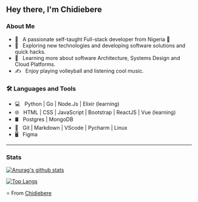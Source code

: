 ## Hey there, I'm Chidiebere

### About Me

- 🚀 &nbsp; A passionate self-taught Full-stack developer from Nigeria 🚀
- 🤔 &nbsp; Exploring new technologies and developing software solutions and quick hacks.
- 🌱 &nbsp; Learning more about software Architecture, Systems Design and Cloud Platforms.
- ✍️ &nbsp; Enjoy playing volleyball and listening cool music.

### 🛠 Languages and Tools

- 💻 &nbsp; Python | Go | Node.Js | Elixir (learning)
- 🌐 &nbsp; HTML | CSS | JavaScript | Bootstrap | ReactJS | Vue (learning)
- 🛢 &nbsp; Postgres | MongoDB
- 🔧 &nbsp; Git | Markdown | VScode | Pycharm | Linux
- 🖥 &nbsp; Figma

---

### Stats

[![Anurag's github stats](https://github-readme-stats.vercel.app/api?username=Japhethca)](https://github.com/anuraghazra/github-readme-stats)

[![Top Langs](https://github-readme-stats.vercel.app/api/top-langs/?username=japhethca&layout=compact)](https://github.com/anuraghazra/github-readme-stats)

⭐️ From [Chidiebere](https://github.com/Japhethca)
